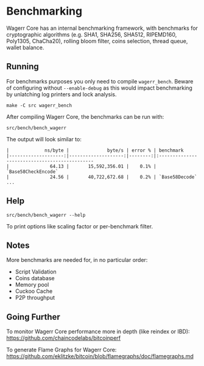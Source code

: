 Benchmarking
============

Wagerr Core has an internal benchmarking framework, with benchmarks
for cryptographic algorithms (e.g. SHA1, SHA256, SHA512, RIPEMD160, Poly1305, ChaCha20), rolling bloom filter, coins selection,
thread queue, wallet balance.

Running
---------------------

For benchmarks purposes you only need to compile `wagerr_bench`. Beware of configuring without `--enable-debug` as this would impact
benchmarking by unlatching log printers and lock analysis.

    make -C src wagerr_bench

After compiling Wagerr Core, the benchmarks can be run with:

    src/bench/bench_wagerr

The output will look similar to:
```
|             ns/byte |              byte/s | error % | benchmark
|--------------------:|--------------------:|--------:|:----------------------------------------------
|               64.13 |       15,592,356.01 |    0.1% | `Base58CheckEncode`
|               24.56 |       40,722,672.68 |    0.2% | `Base58Decode`
...
```

Help
---------------------

    src/bench/bench_wagerr --help

To print options like scaling factor or per-benchmark filter.

Notes
---------------------
More benchmarks are needed for, in no particular order:
- Script Validation
- Coins database
- Memory pool
- Cuckoo Cache
- P2P throughput

Going Further
--------------------

To monitor Wagerr Core performance more in depth (like reindex or IBD): https://github.com/chaincodelabs/bitcoinperf

To generate Flame Graphs for Wagerr Core: https://github.com/eklitzke/bitcoin/blob/flamegraphs/doc/flamegraphs.md
